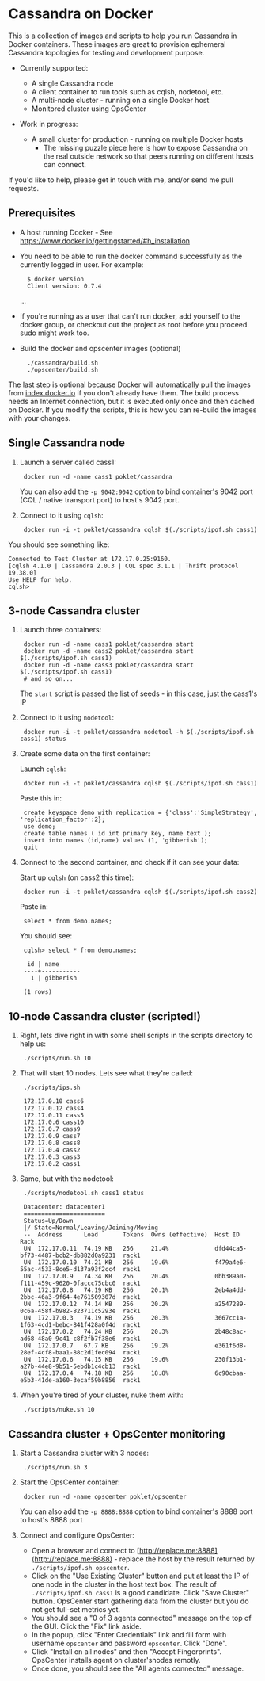 Cassandra on Docker
===================

This is a collection of images and scripts to help you run Cassandra in Docker containers.
These images are great to provision ephemeral Cassandra topologies for testing and development purpose.

- Currently supported:
	- A single Cassandra node
	- A client container to run tools such as cqlsh, nodetool, etc.
	- A multi-node cluster - running on a single Docker host
	- Monitored cluster using OpsCenter

- Work in progress:
	- A small cluster for production - running on multiple Docker hosts
		- The missing puzzle piece here is how to expose Cassandra on the real outside network so that peers running on different hosts can connect.

If you'd like to help, please get in touch with me, and/or send me pull requests.


Prerequisites
-------------

- A host running Docker - See https://www.docker.io/gettingstarted/#h_installation
- You need to be able to run the docker command successfully as the currently logged in user. For example:

		$ docker version
		Client version: 0.7.4
    ...
    
- If you're running as a user that can't run docker, add yourself to the docker group, or checkout out the project as root before you proceed. sudo might work too.

- Build the docker and opscenter images (optional)

		./cassandra/build.sh
		./opscenter/build.sh

The last step is optional because Docker will automatically pull the images from [index.docker.io](https://index.docker.io) if you don't already have them. The build process needs an Internet connection, but it is executed only once and then cached on Docker. If you modify the scripts, this is how you can re-build the images with your changes.


Single Cassandra node
---------------------

1. Launch a server called cass1:

		docker run -d -name cass1 poklet/cassandra

	You can also add the `-p 9042:9042` option to bind container's 9042 port (CQL / native transport port) to host's 9042 port.

2. Connect to it using `cqlsh`:

		docker run -i -t poklet/cassandra cqlsh $(./scripts/ipof.sh cass1) 

You should see something like:

	Connected to Test Cluster at 172.17.0.25:9160.
	[cqlsh 4.1.0 | Cassandra 2.0.3 | CQL spec 3.1.1 | Thrift protocol 19.38.0]
	Use HELP for help.
	cqlsh> 


3-node Cassandra cluster
------------------------

1. Launch three containers:

		docker run -d -name cass1 poklet/cassandra start
		docker run -d -name cass2 poklet/cassandra start $(./scripts/ipof.sh cass1)
		docker run -d -name cass3 poklet/cassandra start $(./scripts/ipof.sh cass1)
		# and so on...

	The `start` script is passed the list of seeds - in this case, just the cass1's IP

2. Connect to it using `nodetool`:

		docker run -i -t poklet/cassandra nodetool -h $(./scripts/ipof.sh cass1) status

3. Create some data on the first container:

	Launch `cqlsh`:

		docker run -i -t poklet/cassandra cqlsh $(./scripts/ipof.sh cass1)

	Paste this in:

		create keyspace demo with replication = {'class':'SimpleStrategy', 'replication_factor':2};
		use demo;
		create table names ( id int primary key, name text );
		insert into names (id,name) values (1, 'gibberish');
		quit

4. Connect to the second container, and check if it can see your data:

	Start up `cqlsh` (on cass2 this time):

		docker run -i -t poklet/cassandra cqlsh $(./scripts/ipof.sh cass2)

	Paste in:

		select * from demo.names;

	You should see:

		cqlsh> select * from demo.names;

		 id | name
		----+-----------
		  1 | gibberish

		(1 rows)


10-node Cassandra cluster (scripted!)
-------------------------------------

1. Right, lets dive right in with some shell scripts in the scripts directory to help us:

        ./scripts/run.sh 10

2. That will start 10 nodes. Lets see what they're called:

        ./scripts/ips.sh

        172.17.0.10 cass6
        172.17.0.12 cass4
        172.17.0.11 cass5
        172.17.0.6 cass10
        172.17.0.7 cass9
        172.17.0.9 cass7
        172.17.0.8 cass8
        172.17.0.4 cass2
        172.17.0.3 cass3
        172.17.0.2 cass1

3. Same, but with the nodetool:

        ./scripts/nodetool.sh cass1 status

        Datacenter: datacenter1
        =======================
        Status=Up/Down
        |/ State=Normal/Leaving/Joining/Moving
        --  Address      Load       Tokens  Owns (effective)  Host ID                               Rack
        UN  172.17.0.11  74.19 KB   256     21.4%             dfd44ca5-bf73-4487-bcb2-db882d0a9231  rack1
        UN  172.17.0.10  74.21 KB   256     19.6%             f479a4e6-55ac-4533-8ce5-d137a93f2cc4  rack1
        UN  172.17.0.9   74.34 KB   256     20.4%             0bb389a0-f111-459c-9620-0faccc75cbc0  rack1
        UN  172.17.0.8   74.19 KB   256     20.1%             2eb4a4dd-2bbc-46a3-9f64-4e761509307d  rack1
        UN  172.17.0.12  74.14 KB   256     20.2%             a2547289-0c6a-458f-b982-823711c5293e  rack1
        UN  172.17.0.3   74.19 KB   256     20.3%             3667cc1a-1f63-4cd1-bebc-841f428a0f4d  rack1
        UN  172.17.0.2   74.24 KB   256     20.3%             2b48c8ac-ad68-48a0-9c41-c8f2fb7f38e6  rack1
        UN  172.17.0.7   67.7 KB    256     19.2%             e361f6d8-28ef-4cf8-baa1-88c2d1fec094  rack1
        UN  172.17.0.6   74.15 KB   256     19.6%             230f13b1-a27b-44e8-9b51-5ebdb1c4cb13  rack1
        UN  172.17.0.4   74.18 KB   256     18.8%             6c90cbaa-e5b3-41de-a160-3ecaf59b8856  rack1

4. When you're tired of your cluster, nuke them with:

        ./scripts/nuke.sh 10


Cassandra cluster + OpsCenter monitoring
----------------------------------------

1. Start a Cassandra cluster with 3 nodes:

		./scripts/run.sh 3
		
2. Start the OpsCenter container:

		docker run -d -name opscenter poklet/opscenter

	You can also add the `-p 8888:8888` option to bind container's 8888 port to host's 8888 port

3. Connect and configure OpsCenter:

	- Open a browser and connect to [http://replace.me:8888](http://replace.me:8888) - replace the host by the result returned by `./scripts/ipof.sh opscenter`.
	- Click on the "Use Existing Cluster" button and put at least the IP of one node in the cluster in the host text box. The result of `./scripts/ipof.sh cass1` is a good candidate. Click "Save Cluster" button. OpsCenter start gathering data from the cluster but you do not get full-set metrics yet.
	- You should see a "0 of 3 agents connected" message on the top of the GUI. Click the "Fix" link aside.
	- In the popup, click "Enter Credentials" link and fill form with username `opscenter` and password `opscenter`. Click "Done".
	- Click "Install on all nodes" and then "Accept Fingerprints". OpsCenter installs agent on cluster'snodes remotly.
	- Once done, you should see the "All agents connected" message.

